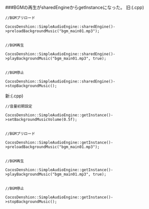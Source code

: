 ###BGMの再生がsharedEngineからgetInstanceになった。
旧:(.cpp)


    //BGMプリロード

    CocosDenshion::SimpleAudioEngine::sharedEngine()->preloadBackgroundMusic("bgm_main01.mp3");


    //BGM再生

    CocosDenshion::SimpleAudioEngine::sharedEngine()->playBackgroundMusic("bgm_main01.mp3", true);


    //BGM停止

    CocosDenshion::SimpleAudioEngine::sharedEngine()->stopBackgroundMusic();


新:(.cpp)


    //音量初期設定

    CocosDenshion::SimpleAudioEngine::getInstance()->setBackgroundMusicVolume(0.5f);


    //BGMプリロード

    CocosDenshion::SimpleAudioEngine::getInstance()->preloadBackgroundMusic("bgm_main01.mp3");


    //BGM再生

    CocosDenshion::SimpleAudioEngine::getInstance()->playBackgroundMusic("bgm_main01.mp3", true);


    //BGM停止

    CocosDenshion::SimpleAudioEngine::getInstance()->stopBackgroundMusic();

